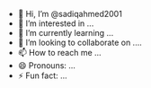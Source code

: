 - 👋 Hi, I’m @sadiqahmed2001
- 👀 I’m interested in ...
- 🌱 I’m currently learning ...
- 💞️ I’m looking to collaborate on ....
- 📫 How to reach me ...
- 😄 Pronouns: ...
- ⚡ Fun fact: ...

<!---
sadiqahmed2001/sadiqahmed2001 is a ✨ special ✨ repository because its `README.md` (this file) appears on your GitHub profile.
You can click the Preview link to take a look at your changes.
--->
